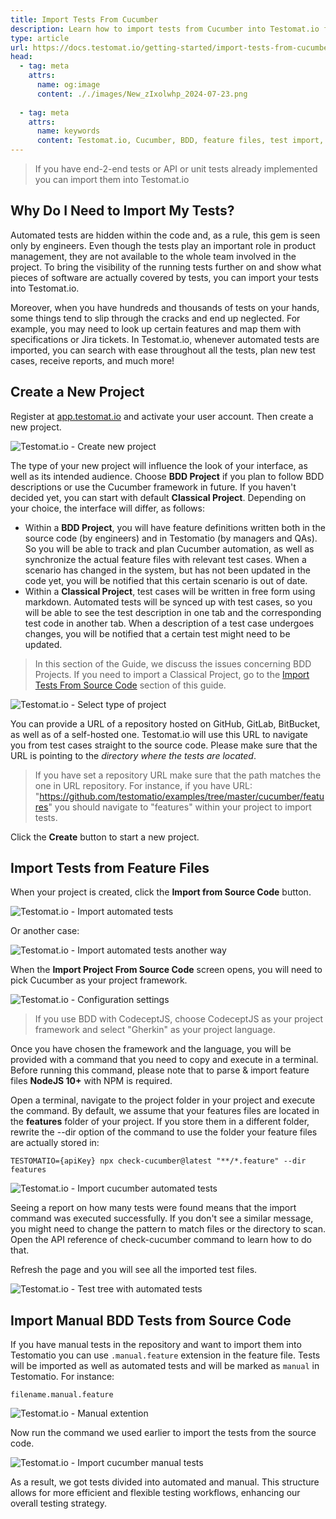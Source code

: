 ```yaml
---
title: Import Tests From Cucumber
description: Learn how to import tests from Cucumber into Testomat.io for better visibility and management. This guide covers steps to create a new project, select the appropriate framework, and import Cucumber feature files using specific commands. It also explains how to differentiate and manage both automated and manual BDD tests efficiently.
type: article
url: https://docs.testomat.io/getting-started/import-tests-from-cucumber/
head:
  - tag: meta
    attrs:
      name: og:image
      content: ././images/New_zIxolwhp_2024-07-23.png
      
  - tag: meta
    attrs:
      name: keywords
      content: Testomat.io, Cucumber, BDD, feature files, test import, automated tests, manual tests, project setup, test management, testing framework, NodeJS, CodeceptJS
---
```


> If you have end-2-end tests or API or unit tests already implemented you can import them into Testomat.io

## Why Do I Need to Import My Tests?

Automated tests are hidden within the code and, as a rule, this gem is seen only by engineers. Even though the tests play an important role in product management, they are not available to the whole team involved in the project. To bring the visibility of the running tests further on and show what pieces of software are actually covered by tests, you can import your tests into Testomat.io. 

Moreover, when you have hundreds and thousands of tests on your hands, some things tend to slip through the cracks and end up neglected. For example, you may need to look up certain features and map them with specifications or Jira tickets. In Testomat.io, whenever automated tests are imported,  you can search with ease throughout all the tests, plan new test cases, receive reports, and much more! 

## Create a New Project

Register at [app.testomat.io](https://app.testomat.io) and activate your user account. Then create a new project.

![Testomat.io - Create new project](././images/New_qIJOdkr6_2024-07-09.png)

The type of your new project will influence the look of your interface, as well as its intended audience. Choose **BDD Project** if you plan to follow BDD descriptions or use the Cucumber framework in future. If you haven't decided yet, you can start with default **Classical Project**. Depending on your choice, the interface will differ, as follows:

* Within a **BDD Project**, you will have feature definitions written both in the source code (by engineers) and in Testomatio (by managers and QAs). So you will be able to track and plan Cucumber automation, as well as synchronize the actual feature files with relevant test cases. When a scenario has changed in the system, but has not been updated in the code yet, you will be notified that this certain scenario is out of date.
* Within a **Classical Project**, test cases will be written in free form using markdown. Automated tests will be synced up with test cases, so you will be able to see the test description in one tab and the corresponding test code in another tab. When a description of a test case undergoes changes, you will be notified that a certain test might need to be updated.

> In this section of the Guide, we discuss the issues concerning BDD Projects. If you need to import a Classical Project, go to the [Import Tests From Source Code](https://docs.testomat.io/getting-started/import-tests-from-source-code/#why-do-i-need-to-import-my-tests) section of this guide.

![Testomat.io - Select type of project](././images/New_hgjKedfJ_2024-07-19.png)

You can provide a URL of a repository hosted on GitHub, GitLab, BitBucket, as well as of a self-hosted one. Testomat.io will use this URL to navigate you from test cases straight to the source code. Please make sure that the URL is pointing to the *directory where the tests are located*. 

> If you have set a repository URL make sure that the path matches the one in URL repository. For instance, if you have URL: "https://github.com/testomatio/examples/tree/master/cucumber/features" you should navigate to "features" within your project to import tests.

Click the **Create** button to start a new project.

## Import Tests from Feature Files

When your project is created, click the **Import from Source Code** button.

![Testomat.io - Import automated tests](././images/New_AVoLiSh1_2024-07-19.png)

Or another case:

![Testomat.io - Import automated tests another way](././images/New_2b7OzBQ1_2024-07-19.png)

When the **Import Project From Source Code** screen opens, you will need to pick Cucumber as your project framework. 

![Testomat.io - Configuration settings](././images/New_jylFbzYH_2024-07-19.png)

> If you use BDD with CodeceptJS, choose CodeceptJS as your project framework and select "Gherkin" as your project language.

Once you have chosen the framework and the language, you will be provided with a command that you need to copy and execute in a terminal. Before running this command, please note that to parse & import feature files **NodeJS 10+** with NPM is required.

Open a terminal, navigate to the project folder in your project and execute the command. By default, we assume that your features files are located in the **features** folder of your project. If you store them in a different folder, rewrite the --dir  option of the command to use the folder your feature files are actually stored in:

```
TESTOMATIO={apiKey} npx check-cucumber@latest "**/*.feature" --dir features
```

![Testomat.io - Import cucumber automated tests](././images/New_sKP42S9R_2024-07-23.png)

Seeing a report on how many tests were found means that the import command was executed successfully. If you don't see a similar message, you might need to change the pattern to match files or the directory to scan. Open the API reference of check-cucumber command to learn how to do that.

Refresh the page and you will see all the imported test files.

![Testomat.io - Test tree with automated tests](././images/New_zIxolwhp_2024-07-23.png)

## Import Manual BDD Tests from Source Code

If you have manual tests in the repository and want to import them into Testomatio you can use `.manual.feature` extension in the feature file. Tests will be imported as well as automated tests and will be marked as `manual` in Testomatio. For instance:

```
filename.manual.feature
```

![Testomat.io - Manual extention](././images/New_BTxyj9Zv_2024-07-23.png)

Now run the command we used earlier to import the tests from the source code.

![Testomat.io - Import cucumber manual tests](././images/New_fwAVSlDp_2024-07-23.png)

As a result, we got tests divided into automated and manual. This structure allows for more efficient and flexible testing workflows, enhancing our overall testing strategy. 